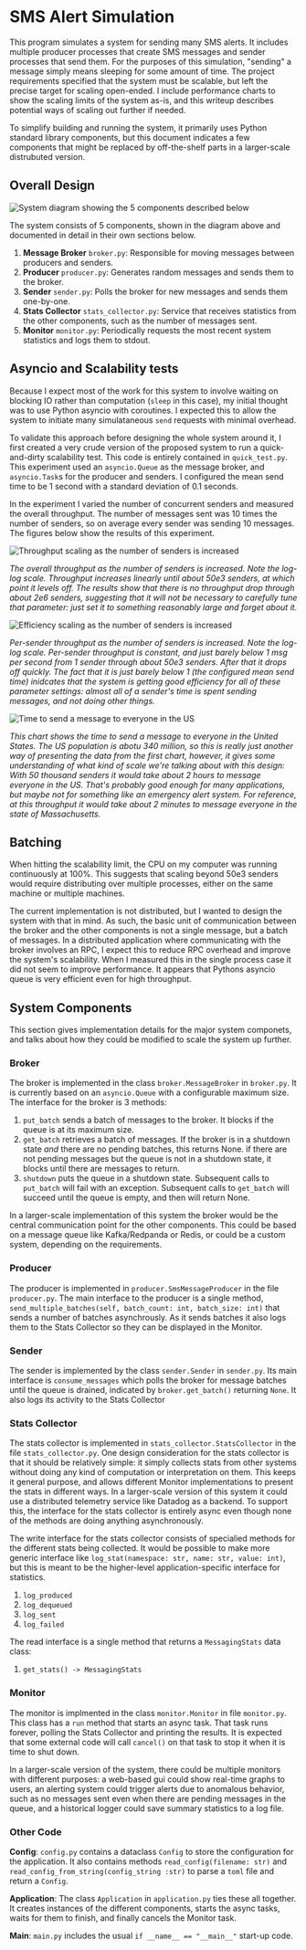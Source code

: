 # SMS Alert Simulation
This program simulates a system for sending many SMS alerts. It includes multiple producer processes that create SMS messages and sender processes that send them. For the purposes of this simulation, "sending" a message simply means sleeping for some amount of time. The project requirements specified that the system must be scalable, but left the precise target for scaling open-ended. I include performance charts to show the scaling limits of the system as-is, and this writeup describes potential ways of scaling out further if needed.

To simplify building and running the system, it primarily uses Python standard library components, but this document indicates a few components that might be replaced by off-the-shelf parts in a larger-scale distrubuted version.

## Overall Design
![System diagram showing the 5 components described below](figures/analog-system-diagram.png)

The system consists of 5 components, shown in the diagram above and documented in detail in their own sections below.
1. **Message Broker** `broker.py`: Responsible for moving messages between producers and senders.
2. **Producer** `producer.py`: Generates random messages and sends them to the broker.
3. **Sender** `sender.py`: Polls the broker for new messages and sends them one-by-one.
4. **Stats Collector** `stats_collector.py`: Service that receives statistics from the other components, such as the number of messages sent.
5. **Monitor** `monitor.py`: Periodically requests the most recent system statistics and logs them to stdout.

## Asyncio and Scalability tests
Because I expect most of the work for this system to involve waiting on blocking IO rather than computation (`sleep` in this case), my initial thought was to use Python asyncio with coroutines. I expected this to allow the system to initiate many simulataneous `send` requests with minimal overhead.

To validate this approach before designing the whole system around it, I first created a very crude version of the proposed system to run a quick-and-dirty scalability test. This code is entirely contained in `quick_test.py`. This experiment used an `asyncio.Queue` as the message broker, and `asyncio.Task`s for the producer and senders. I configured the mean send time to be 1 second with a standard deviation of 0.1 seconds.

In the experiment I varied the number of concurrent senders and measured the overall throughput. The number of messages sent was 10 times the number of senders, so on average every sender was sending 10 messages. The figures below show the results of this experiment.

![Throughput scaling as the number of senders is increased](figures/throughput.png)

*The overall throughput as the number of senders is increased. Note the log-log scale. Throughput increases linearly until about 50e3 senders, at which point it levels off. The results show that there is no throughput drop through about 2e6 senders, suggesting that it will not be necessary to carefully tune that parameter: just set it to something reasonably large and forget about it.*

![Efficiency scaling as the number of senders is increased](figures/throughput-per.png)

*Per-sender throughput as the number of senders is increased. Note the log-log scale. Per-sender throughput is constant, and just barely below 1 msg per second from 1 sender through about 50e3 senders. After that it drops off quickly. The fact that it is just barely below 1 (the configured mean send time) inidcates that the system is getting good efficiency for all of these parameter settings: almost all of a sender's time is spent sending messages, and not doing other things.*

![Time to send a message to everyone in the US](figures/us-pop-send.png)

*This chart shows the time to send a message to everyone in the United States. The US population is abotu 340 million, so this is really just another way of presenting the data from the first chart, however, it gives some understanding of what kind of scale we're talking about with this design: With 50 thousand senders it would take about 2 hours to message everyone in the US. That's probably good enough for many applications, but maybe not for something like an emergency alert system. For reference, at this throughput it would take about 2 minutes to message everyone in the state of Massachusetts.*

## Batching
When hitting the scalability limit, the CPU on my computer was running continuously at 100%. This suggests that scaling beyond 50e3 senders would require distributing over multiple processes, either on the same machine or multiple machines.

The current implementation is not distributed, but I wanted to design the system with that in mind. As such, the basic unit of communication between the broker and the other components is not a single message, but a batch of messages. In a distributed application where communicating with the broker involves an RPC, I expect this to reduce RPC overhead and improve the system's scalability. When I measured this in the single process case it did not seem to improve performance. It appears that Pythons asyncio queue is very efficient even for high throughput.

## System Components
This section gives implementation details for the major system componets, and talks about how they could be modified to scale the system up further.

### Broker
The broker is implemented in the class `broker.MessageBroker` in `broker.py`. It is currently based on an `asyncio.Queue` with a configurable maximum size. The interface for the broker is 3 methods:
1. `put_batch` sends a batch of messages to the broker. It blocks if the queue is at its maximum size.
2. `get_batch` retrieves a batch of messages. If the broker is in a shutdown state *and* there are no pending batches, this returns None. if there are not pending messages but the queue is not in a shutdown state, it blocks until there are messages to return.
3. `shutdown` puts the queue in a shutdown state. Subsequent calls to `put_batch` will fail with an exception. Subsequent calls to `get_batch` will succeed until the queue is empty, and then will return None.

In a larger-scale implementation of this system the broker would be the central communication point for the other components. This could be based on a message queue like Kafka/Redpanda or Redis, or could be a custom system, depending on the requirements.

### Producer
The producer is implemented in `producer.SmsMessageProducer` in the file `producer.py`. The main interface to the producer is a single method, `send_multiple_batches(self, batch_count: int, batch_size: int)` that sends a number of batches asynchrously. As it sends batches it also logs them to the Stats Collector so they can be displayed in the Monitor.

### Sender
The sender is implemented by the class `sender.Sender` in `sender.py`. Its main interface is `consume_messages` which polls the broker for message batches until the queue is drained, indicated by `broker.get_batch()` returning `None`. It also logs its activity to the Stats Collector

### Stats Collector
The stats collector is implemented in `stats_collector.StatsCollector` in the file `stats_collector.py`. One design consideration for the stats collector is that it should be relatively simple: it simply collects stats from other systems without doing any kind of computation or interpretation on them. This keeps it general purpose, and allows different Monitor implementations to present the stats in different ways. In a larger-scale version of this system it could use a distributed telemetry service like Datadog as a backend. To support this, the interface for the stats collector is entirely async even though none of the methods are doing anything asynchronously.

The write interface for the stats collector consists of specialied methods for the different stats being collected. It would be possible to make more generic interface like `log_stat(namespace: str, name: str, value: int)`, but this is meant to be the higher-level application-specific interface for statistics.
1. `log_produced`
2. `log_dequeued`
3. `log_sent`
4. `log_failed`

The read interface is a single method that returns a `MessagingStats` data class:
1. `get_stats() -> MessagingStats`

### Monitor
The monitor is implmented in the class `monitor.Monitor` in file `monitor.py`. This class has a `run` method that starts an async task. That task runs forever, polling the Stats Collector and printing the results. It is expected that some external code will call `cancel()` on that task to stop it when it is time to shut down.

In a larger-scale version of the system, there could be multiple monitors with different purposes: a web-based gui could show real-time graphs to users, an alerting system could trigger alerts due to anomalous behavior, such as no messages sent even when there are pending messages in the queue, and a historical logger could save summary statistics to a log file.


### Other Code
**Config**: `config.py` contains a dataclass `Config` to store the configuration for the application. It also contains methods `read_config(filename: str)` and `read_config_from_string(config_string :str)` to parse a `toml` file and return a `Config`.

**Application**: The class `Application` in `application.py` ties these all together. It creates instances of the different components, starts the async tasks, waits for them to finish, and finally cancels the Monitor task.

**Main**: `main.py` includes the usual `if __name__ == "__main__"` start-up code.
